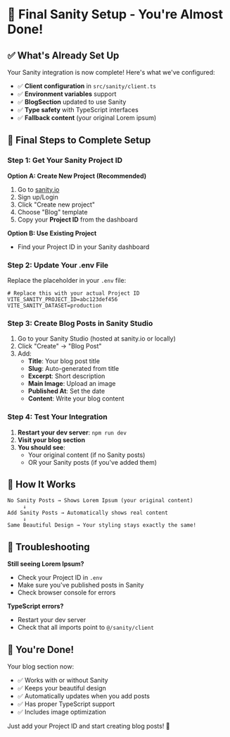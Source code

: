 # 🎉 Final Sanity Setup - You're Almost Done!

## ✅ What's Already Set Up

Your Sanity integration is now complete! Here's what we've configured:

- ✅ **Client configuration** in `src/sanity/client.ts`
- ✅ **Environment variables** support
- ✅ **BlogSection** updated to use Sanity
- ✅ **Type safety** with TypeScript interfaces
- ✅ **Fallback content** (your original Lorem ipsum)

## 🚀 Final Steps to Complete Setup

### Step 1: Get Your Sanity Project ID

**Option A: Create New Project (Recommended)**
1. Go to [sanity.io](https://sanity.io)
2. Sign up/Login
3. Click "Create new project"
4. Choose "Blog" template
5. Copy your **Project ID** from the dashboard

**Option B: Use Existing Project**
- Find your Project ID in your Sanity dashboard

### Step 2: Update Your .env File

Replace the placeholder in your `.env` file:

```env
# Replace this with your actual Project ID
VITE_SANITY_PROJECT_ID=abc123def456
VITE_SANITY_DATASET=production
```

### Step 3: Create Blog Posts in Sanity Studio

1. Go to your Sanity Studio (hosted at sanity.io or locally)
2. Click "Create" → "Blog Post"
3. Add:
   - **Title**: Your blog post title
   - **Slug**: Auto-generated from title
   - **Excerpt**: Short description
   - **Main Image**: Upload an image
   - **Published At**: Set the date
   - **Content**: Write your blog content

### Step 4: Test Your Integration

1. **Restart your dev server**: `npm run dev`
2. **Visit your blog section**
3. **You should see**:
   - Your original content (if no Sanity posts)
   - OR your Sanity posts (if you've added them)

## 🎯 How It Works

```
No Sanity Posts → Shows Lorem Ipsum (your original content)
     ↓
Add Sanity Posts → Automatically shows real content
     ↓
Same Beautiful Design → Your styling stays exactly the same!
```

## 🔧 Troubleshooting

**Still seeing Lorem Ipsum?**
- Check your Project ID in `.env`
- Make sure you've published posts in Sanity
- Check browser console for errors

**TypeScript errors?**
- Restart your dev server
- Check that all imports point to `@/sanity/client`

## 🎉 You're Done!

Your blog section now:
- ✅ Works with or without Sanity
- ✅ Keeps your beautiful design
- ✅ Automatically updates when you add posts
- ✅ Has proper TypeScript support
- ✅ Includes image optimization

Just add your Project ID and start creating blog posts! 🚀